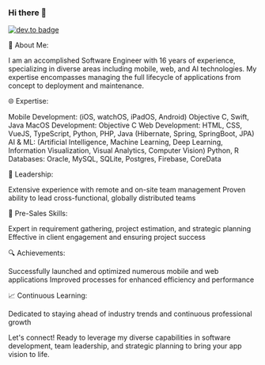### Hi there 👋

<!--
**MFarooqRajput/MFarooqRajput** is a ✨ _special_ ✨ repository because its `README.md` (this file) appears on your GitHub profile.

Here are some ideas to get you started:

- 🔭 I’m currently working on ...
- 🌱 I’m currently learning ...
- 👯 I’m looking to collaborate on ...
- 🤔 I’m looking for help with ...
- 💬 Ask me about ...
- 📫 How to reach me: ...
- 😄 Pronouns: ...
- ⚡ Fun fact: ...
-->


[![dev.to badge](https://img.shields.io/badge/LinkedIn-mfarooqrajput-blue?style=flat&logo=linkedin)](https://www.linkedin.com/in/mfarooqrajput/)

🚀 About Me:

I am an accomplished Software Engineer with 16 years of experience, specializing in diverse areas including mobile, web, and AI technologies. My expertise encompasses managing the full lifecycle of applications from concept to deployment and maintenance.

🌐 Expertise:

Mobile Development: (iOS, watchOS, iPadOS, Android) Objective C, Swift, Java
MacOS Development: Objective C
Web Development: HTML, CSS, VueJS, TypeScript, Python, PHP, Java (Hibernate, Spring, SpringBoot, JPA)
AI & ML: (Artificial Intelligence, Machine Learning, Deep Learning, Information Visualization, Visual Analytics, Computer Vision) Python, R
Databases: Oracle, MySQL, SQLite, Postgres, Firebase, CoreData

🤝 Leadership:

Extensive experience with remote and on-site team management
Proven ability to lead cross-functional, globally distributed teams

💼 Pre-Sales Skills:

Expert in requirement gathering, project estimation, and strategic planning
Effective in client engagement and ensuring project success

🔍 Achievements:

Successfully launched and optimized numerous mobile and web applications
Improved processes for enhanced efficiency and performance

📈 Continuous Learning:

Dedicated to staying ahead of industry trends and continuous professional growth


Let's connect! Ready to leverage my diverse capabilities in software development, team leadership, and strategic planning to bring your app vision to life.
